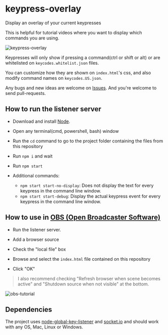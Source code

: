# keypress-overlay

Display an overlay of your current keypresses

This is helpful for tutorial videos where you want to display which commands you are using.

![keypress-overlay](https://i.imgur.com/WQdnFNb.gif)

Keypresses will only show if pressing a command(ctrl or shift or alt) or are whitelisted on `keycodes.whitelist.json` files.

You can customize how they are shown on `index.html`'s css, and also modify command names on `keycodes.US.json`.

Any bugs and new ideas are welcome on [Issues](https://github.com/AssisrMatheus/keypress-overlay/issues). And you're welcome to send pull-requests.

## How to run the listener server

- Download and install [Node](https://nodejs.org/en/download/).

- Open any terminal(cmd, powershell, bash) window

- Run the `cd` command to go to the project folder containing the files from this repository

- Run `npm i` and wait

- Run `npm start`

- Additional commands:
  - `npm start start-no-display`: Does not display the text for every keypress in the command line window.
  - `npm start start-debug`: Display the actual keypress event for every keypress in the command line window.

## How to use in [OBS (Open Broadcaster Software)](https://obsproject.com/)

- Run the listener server.

- Add a browser source

- Check the "local file" box

- Browse and select the `index.html` file contained on this repository

- Click "OK"

> I also recommend checking "Refresh browser when scene becomes active" and "Shutdown source when not visible" at the bottom.

![obs-tutorial](https://i.imgur.com/RNdIbaK.gif)

## Dependencies

The project uses [node-global-key-listener](https://github.com/LaunchMenu/node-global-key-listener) and [socket.io](https://socket.io/) and should work with any OS, Mac, Linux or Windows.
